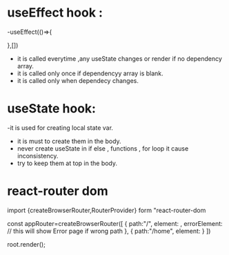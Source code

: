 # useEffect hook : 
-useEffect(()=>{

},[])

- it is called everytime ,any useState changes or render if no dependency array.
- it is called only once if dependencyy array is blank.
- it is called only when dependecy changes.

# useState hook:
-it is used for creating local state var.
- it is must to create them in the body.
- never create useState in if else , functions , for loop it cause inconsistency.
- try to keep them at top in the body.

# react-router dom
import {createBrowserRouter,RouterProvider} form "react-router-dom

const appRouter=createBrowserRouter([
    {
        path:"/",
        element: <AppLayout>,
        errorElement: <Error>  // this will show Error page if wrong path
    },
    {
        path:"/home",
        element: <Home>
    }
])

root.render(<RouterProvider router={appRouter} />);